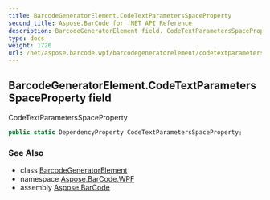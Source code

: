 ```yaml
---
title: BarcodeGeneratorElement.CodeTextParametersSpaceProperty
second_title: Aspose.BarCode for .NET API Reference
description: BarcodeGeneratorElement field. CodeTextParametersSpaceProperty
type: docs
weight: 1720
url: /net/aspose.barcode.wpf/barcodegeneratorelement/codetextparametersspaceproperty/
---
```

## BarcodeGeneratorElement.CodeTextParametersSpaceProperty field

CodeTextParametersSpaceProperty

```csharp
public static DependencyProperty CodeTextParametersSpaceProperty;
```

### See Also

* class [BarcodeGeneratorElement](../)
* namespace [Aspose.BarCode.WPF](../../barcodegeneratorelement/)
* assembly [Aspose.BarCode](../../../)


